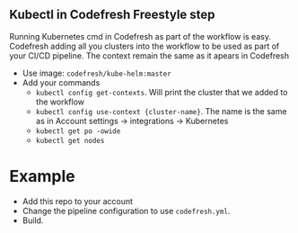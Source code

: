 ## Kubectl in Codefresh Freestyle step
Running Kubernetes cmd in Codefresh as part of the workflow is easy.
Codefresh adding all you clusters into the workflow to be used as part of your CI/CD pipeline.
The context remain the same as it apears in Codefresh
* Use image: `codefresh/kube-helm:master`
* Add your commands
    * `kubectl config get-contexts`. Will print the cluster that we added to the workflow
    * `kubectl config use-context {cluster-name}`. The name is the same as in Account settings -> integrations -> Kubernetes
    * `kubectl get po -owide`
    * `kubectl get nodes`

# Example
* Add this repo to your account
* Change the pipeline configuration to use `codefresh.yml`.
* Build.